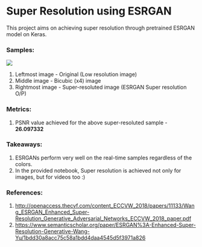 # Super Resolution using ESRGAN  
This project aims on achieving super resolution through pretrained ESRGAN model on Keras.  
### Samples:  
![](https://user-images.githubusercontent.com/42594454/116289650-4b0a9700-a7b0-11eb-8ea8-d5bf83ca566e.png)  
1) Leftmost image - Original (Low resolution image)
2) Middle image - Bicubic (x4) image
3) Rightmost image - Super-resoluted image (ESRGAN Super resolution O/P)
### Metrics:  
1) PSNR value achieved for the above super-resoluted sample - **26.097332**  
### Takeaways:
1) ESRGANs perform very well on the real-time samples regardless of the colors.
2) In the provided notebook, Super resolution is achieved not only for images, but for videos too :)  
### References:
1) http://openaccess.thecvf.com/content_ECCVW_2018/papers/11133/Wang_ESRGAN_Enhanced_Super-Resolution_Generative_Adversarial_Networks_ECCVW_2018_paper.pdf
2) https://www.semanticscholar.org/paper/ESRGAN%3A-Enhanced-Super-Resolution-Generative-Wang-Yu/1bdd30a8acc75c58a1bdd4daa4545d5f3971a826
